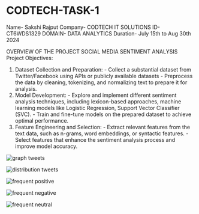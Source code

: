 # CODTECH-TASK-1
Name- Sakshi Rajput
Company- CODTECH IT SOLUTIONS
ID- CT6WDS1329
DOMAIN- DATA ANALYTICS
Duration- July 15th to Aug 30th 2024

OVERVIEW OF THE PROJECT
SOCIAL MEDIA SENTIMENT ANALYSIS
Project Objectives: 
1. Dataset Collection and Preparation:  - Collect a substantial dataset from Twitter/Facebook using APIs or publicly available datasets - Preprocess the data by cleaning, tokenizing, and normalizing text to prepare it for analysis. 
2. Model Development: - Explore and implement different sentiment analysis techniques, including lexicon-based 
approaches, machine learning models like Logistic Regression, Support Vector Classifier (SVC). - Train and fine-tune models on the prepared dataset to achieve optimal performance. 
3. Feature Engineering and Selection: - Extract relevant features from the text data, such as n-grams, word embeddings, or syntactic 
features. - Select features that enhance the sentiment analysis process and improve model accuracy.



![graph tweets](https://github.com/user-attachments/assets/0eea9e98-7a32-4f7f-bc55-b3135692c73c)






![distribution tweets](https://github.com/user-attachments/assets/5eebc8cd-1581-44c2-9f8e-6202cca8e9ee)





![frequent positive](https://github.com/user-attachments/assets/36e4ae8d-2ace-4eda-b45c-7c89cfa88790)



![frequent negative](https://github.com/user-attachments/assets/eeaa5b39-ad5e-4b82-aa9b-ccae886dcbcb)






![frequent neutral](https://github.com/user-attachments/assets/eb65f903-c4b1-4a4b-99b9-07d5a599a581)
